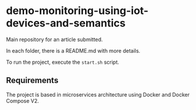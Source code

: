 # demo-monitoring-using-iot-devices-and-semantics

Main repository for an article submitted.

In each folder, there is a README.md with more details.

To run the project, execute the `start.sh` script.

## Requirements

The project is based in microservices architecture using Docker and Docker Compose V2.
